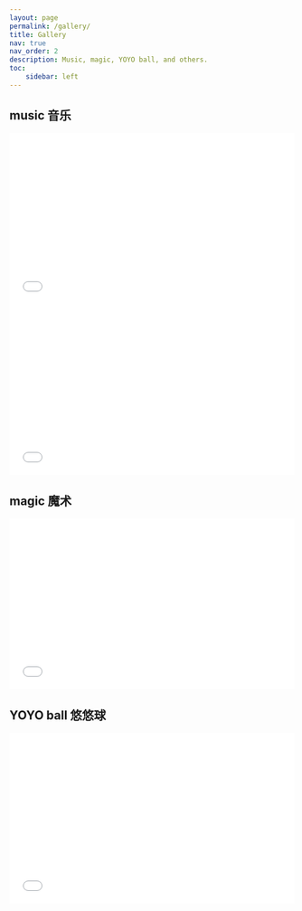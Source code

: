 ```yaml
---
layout: page
permalink: /gallery/
title: Gallery
nav: true
nav_order: 2
description: Music, magic, YOYO ball, and others.
toc:
    sidebar: left
---
```


<div class="projects">
<h2 class="category">music 音乐</h2>
<div class="row mt-3">
    <!-- <div style="position: relative; padding: 30% 45%;"> -->
    <div class="col-sm mt-3 mt-md-0">
        <div style="position: relative; padding: 30% 45%;">
            <iframe style="position: absolute; width: 100%; height: 100%; left: 0; top: 0;" src="//player.bilibili.com/player.html?isOutside=true&aid=113977761727056&bvid=BV1dqNdeXENx&cid=28309128089&p=1&as_wide=1&high_quality=1&autoplay=0" scrolling="no" frameborder="no" allowfullscreen="true"></iframe>
        </div>
    </div>
    <div class="col-sm mt-3 mt-md-0">
        <div style="position: relative; padding: 30% 45%;">
            <iframe style="position: absolute; width: 100%; height: 100%; left: 0; top: 0;" src="//player.bilibili.com/player.html?isOutside=true&aid=943902870&bvid=BV1GW4y1H7Cc&cid=857731213&p=1&as_wide=1&high_quality=1&autoplay=0" scrolling="no" frameborder="no" allowfullscreen="true"></iframe>
        </div>
    </div>
</div>

<h2 class="category">magic 魔术</h2>
<div class="row mt-3">
    <div class="col-sm mt-3 mt-md-0">
        <div style="position: relative; padding: 30% 45%;">
	        <iframe style="position: absolute; width: 100%; height: 100%; left: 0; top: 0;" src="//player.bilibili.com/player.html?isOutside=true&aid=113977778507467&bvid=BV1RiNdeWEQF&cid=28309129312&p=1&as_wide=1&high_quality=1&autoplay=0" scrolling="no" frameborder="no" allowfullscreen="true"></iframe>
        </div>
    </div>
    <div class="col-sm mt-3 mt-md-0">
    </div>
</div>

<h2 class="category">YOYO ball 悠悠球</h2>

<div class="row mt-3">
    <div class="col-sm mt-3 mt-md-0">
        <div style="position: relative; padding: 30% 45%;">
            <iframe style="position: absolute; width: 100%; height: 100%; left: 0; top: 0;" src="//player.bilibili.com/player.html?isOutside=true&aid=1850814876&bvid=BV15W421N7Yo&cid=1447169835&p=1&as_wide=1&high_quality=1&autoplay=0" scrolling="no" frameborder="no" allowfullscreen="true"></iframe>
        </div>
    </div>
</div>


</div>